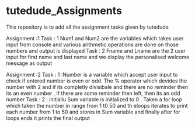 # tutedude_Assignments
This repository is to add all the assignment tasks given by tutedude

Assignment :1 
Task : 1 Num1 and Num2 are the variables which takes user input from console and various arithmetic operations are done on those numbers and output is displayed
Task : 2 Fname and Lname are the 2 user input for first name and last name and we display the personalised welcome message as output

Assignment :2
Task : 1 :Number is a variable which accept user input to check if entered number is even or odd.
The % operator which devides the number with 2 and if its completly divisibale and there are no reminder then its an even number , if there are some reminder then left, then its an odd number
Task : 2 : initiallu Sum variable   is initialized to 0 . Taken a for loop which taken the number in range from 1 t0 50 and th eloops iterates to print each number from 1 to 50 and stores in Sum variable and finally after for loops ends it prints the final output
